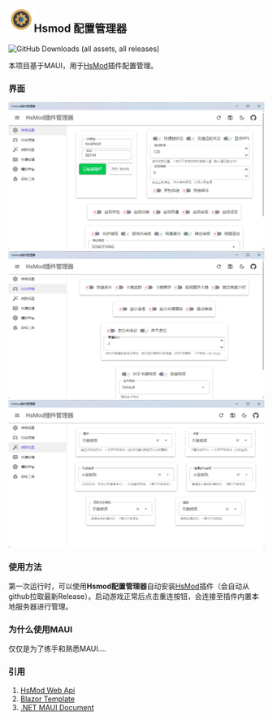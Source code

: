 ## <img src="./HsmodConfiguration/Resources/AppIcon/appicon.png" width = "50" height = "50"/>Hsmod 配置管理器
![GitHub Downloads (all assets, all releases)](https://img.shields.io/github/downloads/Cliencer/HsMod-Configuration/total?style=for-the-badge&label=Github%20Download)

本项目基于MAUI，用于[HsMod](https://github.com/Pik-4/HsMod)插件配置管理。
### 界面
![Home](/img/Home.png)
![Home](/img/battle.png)
![Home](/img/skin.png)
### 使用方法
第一次运行时，可以使用**Hsmod配置管理器**自动安装[HsMod](https://github.com/Pik-4/HsMod)插件（会自动从github拉取最新Release）。启动游戏正常后点击重连按钮，会连接至插件内置本地服务器进行管理。
### 为什么使用MAUI
仅仅是为了练手和熟悉MAUI....
### 引用
1. [HsMod Web Api](https://github.com/Pik-4/HsMod/discussions/122)
2. [Blazor Template](https://github.com/MudBlazor/Templates)
3. [.NET MAUI Document](https://learn.microsoft.com/zh-cn/dotnet/maui/)
